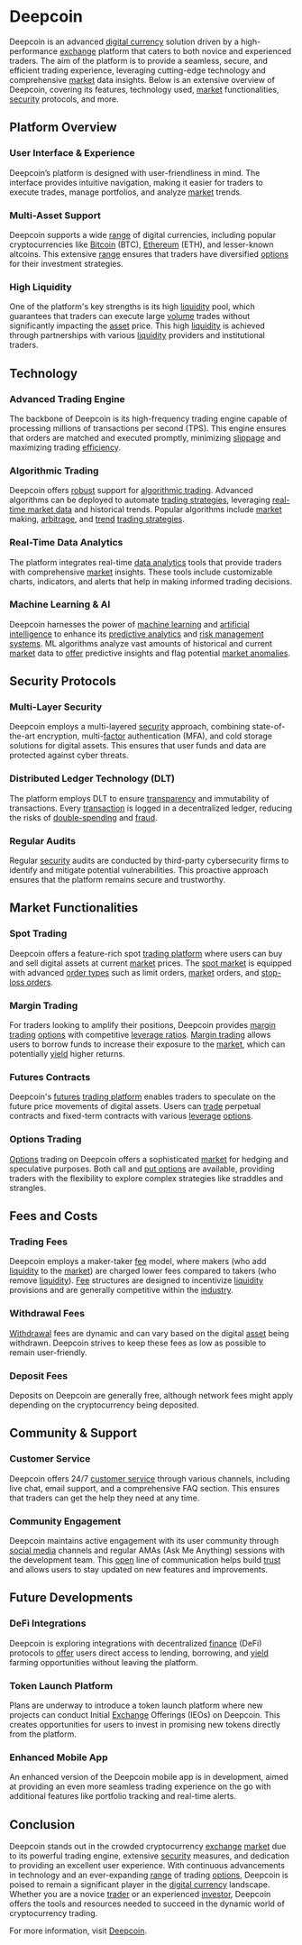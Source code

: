 # Deepcoin

Deepcoin is an advanced [digital currency](../d/digital_currency.md) solution driven by a high-performance [exchange](../e/exchange.md) platform that caters to both novice and experienced traders. The aim of the platform is to provide a seamless, secure, and efficient trading experience, leveraging cutting-edge technology and comprehensive [market](../m/market.md) data insights. Below is an extensive overview of Deepcoin, covering its features, technology used, [market](../m/market.md) functionalities, [security](../s/security.md) protocols, and more.

## Platform Overview

### User Interface & Experience
Deepcoin’s platform is designed with user-friendliness in mind. The interface provides intuitive navigation, making it easier for traders to execute trades, manage portfolios, and analyze [market](../m/market.md) trends.

### Multi-Asset Support
Deepcoin supports a wide [range](../r/range.md) of digital currencies, including popular cryptocurrencies like [Bitcoin](../b/bitcoin.md) (BTC), [Ethereum](../e/ethereum_.md) (ETH), and lesser-known altcoins. This extensive [range](../r/range.md) ensures that traders have diversified [options](../o/options.md) for their investment strategies.

### High Liquidity
One of the platform's key strengths is its high [liquidity](../l/liquidity.md) pool, which guarantees that traders can execute large [volume](../v/volume.md) trades without significantly impacting the [asset](../a/asset.md) price. This high [liquidity](../l/liquidity.md) is achieved through partnerships with various [liquidity](../l/liquidity.md) providers and institutional traders.

## Technology

### Advanced Trading Engine
The backbone of Deepcoin is its high-frequency trading engine capable of processing millions of transactions per second (TPS). This engine ensures that orders are matched and executed promptly, minimizing [slippage](../s/slippage.md) and maximizing trading [efficiency](../e/efficiency.md).

### Algorithmic Trading
Deepcoin offers [robust](../r/robust.md) support for [algorithmic trading](../a/accountability.md). Advanced algorithms can be deployed to automate [trading strategies](../t/trading_strategies.md), leveraging [real-time market data](../r/real-time_market_data.md) and historical trends. Popular algorithms include [market](../m/market.md) making, [arbitrage](../a/arbitrage.md), and [trend](../t/trend.md) [trading strategies](../t/trading_strategies.md).

### Real-Time Data Analytics
The platform integrates real-time [data analytics](../d/data_analytics.md) tools that provide traders with comprehensive [market](../m/market.md) insights. These tools include customizable charts, indicators, and alerts that help in making informed trading decisions.

### Machine Learning & AI
Deepcoin harnesses the power of [machine learning](../m/machine_learning.md) and [artificial intelligence](../a/artificial_intelligence_in_trading.md) to enhance its [predictive analytics](../p/predictive_analytics.md) and [risk management systems](../r/risk_management_systems.md). ML algorithms analyze vast amounts of historical and current [market](../m/market.md) data to [offer](../o/offer.md) predictive insights and flag potential [market anomalies](../m/market_anomalies.md).

## Security Protocols

### Multi-Layer Security
Deepcoin employs a multi-layered [security](../s/security.md) approach, combining state-of-the-art encryption, multi-[factor](../f/factor.md) authentication (MFA), and cold storage solutions for digital assets. This ensures that user funds and data are protected against cyber threats.

### Distributed Ledger Technology (DLT)
The platform employs DLT to ensure [transparency](../t/transparency.md) and immutability of transactions. Every [transaction](../t/transaction.md) is logged in a decentralized ledger, reducing the risks of [double-spending](../d/double-spending.md) and [fraud](../f/fraud.md).

### Regular Audits
Regular [security](../s/security.md) audits are conducted by third-party cybersecurity firms to identify and mitigate potential vulnerabilities. This proactive approach ensures that the platform remains secure and trustworthy.

## Market Functionalities

### Spot Trading
Deepcoin offers a feature-rich spot [trading platform](../t/trading_platform.md) where users can buy and sell digital assets at current [market](../m/market.md) prices. The [spot market](../s/spot_market.md) is equipped with advanced [order types](../o/order_types_in_trading.md) such as limit orders, [market](../m/market.md) orders, and [stop-loss orders](../s/stop-loss_orders.md).

### Margin Trading
For traders looking to amplify their positions, Deepcoin provides [margin trading](../m/margin_trading.md) [options](../o/options.md) with competitive [leverage ratios](../l/leverage_ratios.md). [Margin trading](../m/margin_trading.md) allows users to borrow funds to increase their exposure to the [market](../m/market.md), which can potentially [yield](../y/yield.md) higher returns.

### Futures Contracts
Deepcoin's [futures](../f/futures.md) [trading platform](../t/trading_platform.md) enables traders to speculate on the future price movements of digital assets. Users can [trade](../t/trade.md) perpetual contracts and fixed-term contracts with various [leverage](../l/leverage.md) [options](../o/options.md).

### Options Trading
[Options](../o/options.md) trading on Deepcoin offers a sophisticated [market](../m/market.md) for hedging and speculative purposes. Both call and [put options](../p/put_options.md) are available, providing traders with the flexibility to explore complex strategies like straddles and strangles.

## Fees and Costs

### Trading Fees
Deepcoin employs a maker-taker [fee](../f/fee.md) model, where makers (who add [liquidity](../l/liquidity.md) to the [market](../m/market.md)) are charged lower fees compared to takers (who remove [liquidity](../l/liquidity.md)). [Fee](../f/fee.md) structures are designed to incentivize [liquidity](../l/liquidity.md) provisions and are generally competitive within the [industry](../i/industry.md).

### Withdrawal Fees
[Withdrawal](../w/withdrawal.md) fees are dynamic and can vary based on the digital [asset](../a/asset.md) being withdrawn. Deepcoin strives to keep these fees as low as possible to remain user-friendly.

### Deposit Fees
Deposits on Deepcoin are generally free, although network fees might apply depending on the cryptocurrency being deposited.

## Community & Support

### Customer Service
Deepcoin offers 24/7 [customer service](../c/customer_service.md) through various channels, including live chat, email support, and a comprehensive FAQ section. This ensures that traders can get the help they need at any time.

### Community Engagement
Deepcoin maintains active engagement with its user community through [social media](../s/social_media.md) channels and regular AMAs (Ask Me Anything) sessions with the development team. This [open](../o/open.md) line of communication helps build [trust](../t/trust.md) and allows users to stay updated on new features and improvements.

## Future Developments

### DeFi Integrations
Deepcoin is exploring integrations with decentralized [finance](../f/finance.md) (DeFi) protocols to [offer](../o/offer.md) users direct access to lending, borrowing, and [yield](../y/yield.md) farming opportunities without leaving the platform.

### Token Launch Platform
Plans are underway to introduce a token launch platform where new projects can conduct Initial [Exchange](../e/exchange.md) Offerings (IEOs) on Deepcoin. This creates opportunities for users to invest in promising new tokens directly from the platform.

### Enhanced Mobile App
An enhanced version of the Deepcoin mobile app is in development, aimed at providing an even more seamless trading experience on the go with additional features like portfolio tracking and real-time alerts.

## Conclusion
Deepcoin stands out in the crowded cryptocurrency [exchange](../e/exchange.md) [market](../m/market.md) due to its powerful trading engine, extensive [security](../s/security.md) measures, and dedication to providing an excellent user experience. With continuous advancements in technology and an ever-expanding [range](../r/range.md) of trading [options](../o/options.md), Deepcoin is poised to remain a significant player in the [digital currency](../d/digital_currency.md) landscape. Whether you are a novice [trader](../t/trader.md) or an experienced [investor](../i/investor.md), Deepcoin offers the tools and resources needed to succeed in the dynamic world of cryptocurrency trading.

For more information, visit [Deepcoin](https://deepcoin.com).